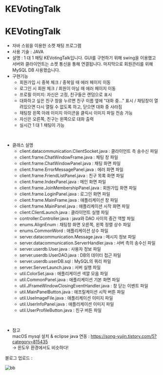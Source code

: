 # KEVotingTalk
<h1>KEVotingTalk</h1>

* 자바 스윙을 이용한 소켓 채팅 프로그램
* 사용 기술 : JAVA
* 설명 :  1 대 1 채팅 KEVotingTalk입니다. GUI를 구현하기 위해 swing을 이용했고 서버와 클라이언트는 소켓 통신을 통해 연결됩니다. 마지막으로 회원관리를 위해 MySQL DB 사용했습니다. 
* 구현기능 
  - 회원가입 시 중복 체크 / 중복일 때 에러 페이지 이동
  - 로그인 시 회원 체크 / 회원이 아닐 때 에러 페이지 이동
  - 프로필 이미지: 자신은 고정, 친구들은 랜덤으로 표시
  - 대화하고 싶은 친구 창을 누르면 친구 이름 옆에 "대화 중..." 표시 / 채팅창이 열려있으면 다시 열릴 수 없도록 하고, 닫으면 대화 중 사라짐
  - 채팅창 왼쪽 아래 이미지 아이콘을 클릭시 이미지 파일 전송 가능
  - 자신은 오른쪽, 친구는 왼쪽으로 대화 출력
  - 실시간 1 대 1 채팅이 가능
<br>

* 클래스 설명
  - client.datacommunication.ClientSocket.java : 클라이언트 측 송수신 파일
  - client.frame.ChatWindowFrame.java : 채팅 창 파일
  - client.frame.ChatWindowPanel.java : 채팅 화면 파일
  - client.frame.ErrorMessagePanel.java : 에러 화면 파일
  - client.frame.FriendListPanel.java : 친구 목록 화면 파일
  - client.frame.IndexPanel.java : 메인 화면 파일
  - client.frame.JoinMembershipPanel.java : 회원가입 화면 파일
  - client.frame.LoginPanel.java : 로그인 화면 파일
  - client.frame.MainFrame.java : 애플리케이션 창 파일
  - client.frame.MainPanel.java : 애플리케이션 시작 화면 파일
  - client.ClientLaunch.java : 클라이언트 실행 파일
  - controller.Controller.java : java와 DAO 사이의 중간 역할 파일
  - enums.AlignEnum : 채팅창 화면 오른쪽, 왼쪽 정렬 상수 파일 
  - enums.CommonWord : 애플리케이션 상수 파일
  - server.datacommunication.Message.java : 메시지 정보 파일
  - server.datacommunication.ServerHandler.java : 서버 측의 송수신 파일
  - server.userdb.User.java : 사용자 정보 파일
  - server.userdb.UserDAO.java : DB의 데이터 접근 파일
  - server.userdb.userDB.sql : MySQL의 쿼리 파일
  - server.ServerLaunch.java : 서버 실행 파일
  - util.ColorSet.java : 애플리케이션 색깔 모음 파일
  - util.CommonPanel.java : 애플리케이션 기본 화면 파일
  - util.JFrameWindowClosingEventHandler.java : 창 닫는 이벤트 파일
  - util.MainPanelButton.java : 애프릴케이션 시작 버튼 파일
  - util.UseImageFile.java : 애플리케이션 이미지 파일
  - util.UserInfoPanel.java : 애플리케이션 이미지 파일
  - util.UserProfileButton.java : 친구 버튼 파일
<br>

*  참고 <br>
macOS mysql 설치 & eclipse java 연동 : https://song-yujin.tistory.com/5?category=815435  
-> 윈도우 환경에서도 비슷하다! 

블로그 업로드 : 


![bb](/uploads/ca9a2d1640b660ac5e81b362909407b7/bb.PNG)